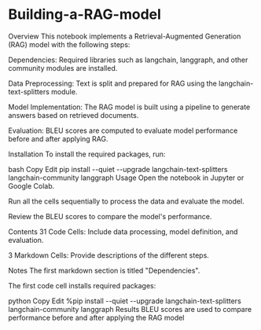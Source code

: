 # Building-a-RAG-model

Overview
This notebook implements a Retrieval-Augmented Generation (RAG) model with the following steps:

Dependencies: Required libraries such as langchain, langgraph, and other community modules are installed.

Data Preprocessing: Text is split and prepared for RAG using the langchain-text-splitters module.

Model Implementation: The RAG model is built using a pipeline to generate answers based on retrieved documents.

Evaluation: BLEU scores are computed to evaluate model performance before and after applying RAG.

Installation
To install the required packages, run:

bash
Copy
Edit
pip install --quiet --upgrade langchain-text-splitters langchain-community langgraph
Usage
Open the notebook in Jupyter or Google Colab.

Run all the cells sequentially to process the data and evaluate the model.

Review the BLEU scores to compare the model's performance.

Contents
31 Code Cells: Include data processing, model definition, and evaluation.

3 Markdown Cells: Provide descriptions of the different steps.

Notes
The first markdown section is titled "Dependencies".

The first code cell installs required packages:

python
Copy
Edit
%pip install --quiet --upgrade langchain-text-splitters langchain-community langgraph
Results
BLEU scores are used to compare performance before and after applying the RAG model
